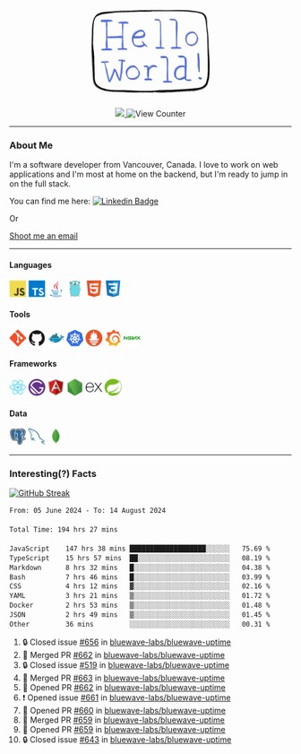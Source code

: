 <div align="center">
    <img src="./img/hello_world.webp" height="200px" width="">
    <div>
        <a href="https://www.linkedin.com/in/ajhollid">
            <img src="https://img.shields.io/badge/LinkedIn-blue"/>
        </a>
        <img src="https://komarev.com/ghpvc/?username=ajhollid&color=yellow" alt="View Counter">
    </div>
</div>

---

### About Me

I'm a software developer from Vancouver, Canada. I love to work on web applications and I'm most at home on the backend, but I'm ready to jump in on the full stack.

You can find me here: [![Linkedin Badge](https://img.shields.io/badge/-ajhollid-blue?style=flat&logo=Linkedin&logoColor=white)](https://www.linkedin.com/in/ajhollid)

Or

[Shoot me an email](mailto:ajhollid@gmail.com)

---

#### Languages

<div>
    <img src="./img/devicons/javascript-original.svg" width=30 height=30 alt="JavaScript">
    <img src="/img/devicons/typescript-original.svg" width=30 height=30 alt="TypeScript">
    <img src="./img/devicons/java-original.svg" width=30 height=30 alt="Java">
    <img src="./img/devicons/go-original.svg" width=30 height=30 alt="Golang">
    <img src="./img/devicons/html5-original.svg" width=30 height=30 alt="HTML 5">
    <img src="./img/devicons/css3-original.svg" width=30 height=30 alt="CSS 3">
</div>

#### Tools

<div>
    <img src="./img/devicons/git-original.svg" width=30 height=30 alt="Git">
    <img src="./img/devicons/github-original.svg" width=30 height=30 alt="Github">
    <img src="./img/devicons/docker-original.svg" width=30 
    height=30 alt="Docker">
    <img src="./img/devicons/kubernetes-original.svg" width=30 height=30 alt="K8">
    <img src="./img/devicons/prometheus-original.svg" width=30 height=30 alt="Prometheus">
    <img src="./img/devicons/grafana-original.svg" width=30 height=30 alt="Grafana">
    <img src="./img/devicons/nginx-original.svg" width=30 height=30 alt="Nginx">
</div>

#### Frameworks

<div>
    <img src="./img/devicons/react-original.svg" width=30 height=30 alt="React">
    <img src="./img/devicons/gatsby-original.svg" width=30 height=30 alt="Gatsby">
    <img src="./img/devicons/angularjs-original.svg" width=30 height=30 alt="AngularJS">
    <img src="./img/devicons/nodejs-original.svg" width=30 height=30 alt="NodeJS">
    <img src="./img/devicons/express-original.svg" width=30 height=30 alt="Express">
    <img src="./img/devicons/spring-original.svg" width=30 height=30 alt="Spring">
</div>

#### Data

<div>
    <img src="./img/devicons/postgresql-original.svg" width=30 height=30 alt="Postgresql">
    <img src="./img/devicons/mysql-original.svg" width=30 height=30 alt="Mysql">
    <img src="./img/devicons/mongodb-original.svg" width=30 height=30 alt="MongoDB">
</div>

---

### Interesting(?) Facts

[![GitHub Streak](http://github-readme-streak-stats.herokuapp.com?user=ajhollid)](https://git.io/streak-stats)

 <!--START_SECTION:waka-->

```txt
From: 05 June 2024 - To: 14 August 2024

Total Time: 194 hrs 27 mins

JavaScript    147 hrs 38 mins ███████████████████░░░░░░   75.69 %
TypeScript    15 hrs 57 mins  ██░░░░░░░░░░░░░░░░░░░░░░░   08.19 %
Markdown      8 hrs 32 mins   █░░░░░░░░░░░░░░░░░░░░░░░░   04.38 %
Bash          7 hrs 46 mins   █░░░░░░░░░░░░░░░░░░░░░░░░   03.99 %
CSS           4 hrs 12 mins   ▓░░░░░░░░░░░░░░░░░░░░░░░░   02.16 %
YAML          3 hrs 21 mins   ▒░░░░░░░░░░░░░░░░░░░░░░░░   01.72 %
Docker        2 hrs 53 mins   ▒░░░░░░░░░░░░░░░░░░░░░░░░   01.48 %
JSON          2 hrs 49 mins   ▒░░░░░░░░░░░░░░░░░░░░░░░░   01.45 %
Other         36 mins         ░░░░░░░░░░░░░░░░░░░░░░░░░   00.31 %
```

<!--END_SECTION:waka-->


<!--START_SECTION:activity-->
1. 🔒 Closed issue [#656](https://github.com/bluewave-labs/bluewave-uptime/issues/656) in [bluewave-labs/bluewave-uptime](https://github.com/bluewave-labs/bluewave-uptime)
2. 🎉 Merged PR [#662](https://github.com/bluewave-labs/bluewave-uptime/pull/662) in [bluewave-labs/bluewave-uptime](https://github.com/bluewave-labs/bluewave-uptime)
3. 🔒 Closed issue [#519](https://github.com/bluewave-labs/bluewave-uptime/issues/519) in [bluewave-labs/bluewave-uptime](https://github.com/bluewave-labs/bluewave-uptime)
4. 🎉 Merged PR [#663](https://github.com/bluewave-labs/bluewave-uptime/pull/663) in [bluewave-labs/bluewave-uptime](https://github.com/bluewave-labs/bluewave-uptime)
5. 💪 Opened PR [#662](https://github.com/bluewave-labs/bluewave-uptime/pull/662) in [bluewave-labs/bluewave-uptime](https://github.com/bluewave-labs/bluewave-uptime)
6. ❗ Opened issue [#661](https://github.com/bluewave-labs/bluewave-uptime/issues/661) in [bluewave-labs/bluewave-uptime](https://github.com/bluewave-labs/bluewave-uptime)
7. 💪 Opened PR [#660](https://github.com/bluewave-labs/bluewave-uptime/pull/660) in [bluewave-labs/bluewave-uptime](https://github.com/bluewave-labs/bluewave-uptime)
8. 🎉 Merged PR [#659](https://github.com/bluewave-labs/bluewave-uptime/pull/659) in [bluewave-labs/bluewave-uptime](https://github.com/bluewave-labs/bluewave-uptime)
9. 💪 Opened PR [#659](https://github.com/bluewave-labs/bluewave-uptime/pull/659) in [bluewave-labs/bluewave-uptime](https://github.com/bluewave-labs/bluewave-uptime)
10. 🔒 Closed issue [#643](https://github.com/bluewave-labs/bluewave-uptime/issues/643) in [bluewave-labs/bluewave-uptime](https://github.com/bluewave-labs/bluewave-uptime)
<!--END_SECTION:activity-->
